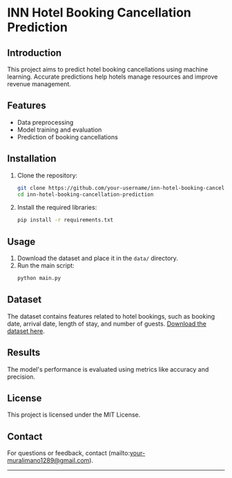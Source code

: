 # INN Hotel Booking Cancellation Prediction

## Introduction
This project aims to predict hotel booking cancellations using machine learning. Accurate predictions help hotels manage resources and improve revenue management.

## Features
- Data preprocessing
- Model training and evaluation
- Prediction of booking cancellations

## Installation
1. Clone the repository:
    ```bash
    git clone https://github.com/your-username/inn-hotel-booking-cancellation-prediction.git
    cd inn-hotel-booking-cancellation-prediction
    ```
2. Install the required libraries:
    ```bash
    pip install -r requirements.txt
    ```

## Usage
1. Download the dataset and place it in the `data/` directory.
2. Run the main script:
    ```bash
    python main.py
    ```

## Dataset
The dataset contains features related to hotel bookings, such as booking date, arrival date, length of stay, and number of guests. [Download the dataset here](link-to-dataset).

## Results
The model's performance is evaluated using metrics like accuracy and precision.

## License
This project is licensed under the MIT License.

## Contact
For questions or feedback, contact (mailto:your-muralimano1289@gmail.com).


---

